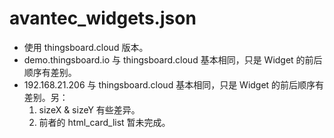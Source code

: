 # avantec_widgets.json

* 使用 thingsboard.cloud 版本。
* demo.thingsboard.io 与 thingsboard.cloud 基本相同，只是 Widget 的前后顺序有差别。
* 192.168.21.206 与 thingsboard.cloud 基本相同，只是 Widget 的前后顺序有差别。另：
   1. sizeX & sizeY 有些差异。
   2. 前者的 html_card_list 暂未完成。